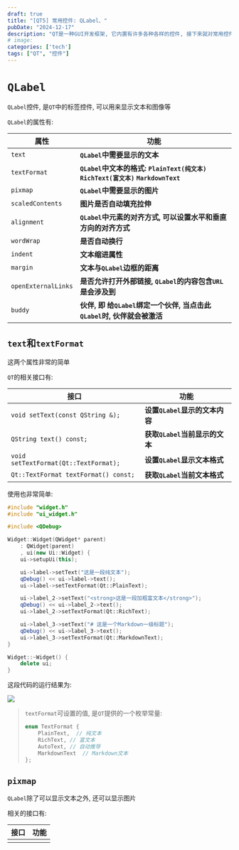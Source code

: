 ```yaml
---
draft: true
title: "[QT5] 常用控件: QLabel、"
pubDate: "2024-12-17"
description: "QT是一种GUI开发框架, 它内置有许多各种各样的控件, 接下来就对常用控件做一些介绍"
# image:
categories: ['tech']
tags: ["QT", "控件"]
---
```


# `QLabel`

`QLabel`控件, 是`QT`中的标签控件, 可以用来显示文本和图像等

`QLabel`的属性有:

| 属性                | 功能                                                         |
| ------------------- | ------------------------------------------------------------ |
| `text`              | **`QLabel`中需要显示的文本**                                 |
| `textFormat`        | **`QLabel`中文本的格式: `PlainText(纯文本)` `RichText(富文本)` `MarkdownText`** |
| `pixmap`            | **`QLabel`中需要显示的图片**                                 |
| `scaledContents`    | **图片是否自动填充拉伸**                                     |
| `alignment`         | **`QLabel`中元素的对齐方式, 可以设置水平和垂直方向的对齐方式** |
| `wordWrap`          | **是否自动换行**                                             |
| `indent`            | **文本缩进属性**                                             |
| `margin`            | **文本与`QLabel`边框的距离**                                 |
| `openExternalLinks` | **是否允许打开外部链接, `QLabel`的内容包含`URL`是会涉及到**  |
| `buddy`             | **伙伴, 即 给`QLabel`绑定一个伙伴, 当点击此`QLabel`时, 伙伴就会被激活** |

## `text`和`textFormat`

这两个属性非常的简单

`QT`的相关接口有:

| 接口                                  | 功能                           |
| ------------------------------------- | ------------------------------ |
| `void setText(const QString &);`      | **设置`QLabel`显示的文本内容** |
| `QString text() const;`               | **获取`QLabel`当前显示的文本** |
| `void setTextFormat(Qt::TextFormat);` | **设置`QLabel`显示文本格式**   |
| `Qt::TextFormat textFormat() const;`  | **获取`QLabel`当前文本格式**   |

使用也非常简单:

```cpp
#include "widget.h"
#include "ui_widget.h"

#include <QDebug>

Widget::Widget(QWidget* parent)
    : QWidget(parent)
    , ui(new Ui::Widget) {
    ui->setupUi(this);

    ui->label->setText("这是一段纯文本");
    qDebug() << ui->label->text();
    ui->label->setTextFormat(Qt::PlainText);

    ui->label_2->setText("<strong>这是一段加粗富文本</strong>");
    qDebug() << ui->label_2->text();
    ui->label_2->setTextFormat(Qt::RichText);

    ui->label_3->setText("# 这是一个Markdown一级标题");
    qDebug() << ui->label_3->text();
    ui->label_3->setTextFormat(Qt::MarkdownText);
}

Widget::~Widget() {
    delete ui;
}
```

这段代码的运行结果为:

![](https://dxyt-july-image.oss-cn-beijing.aliyuncs.com/202412271657433.webp)

> `textFormat`可设置的值, 是`QT`提供的一个枚举常量:
>
> ```cpp
> enum TextFormat {
>     PlainText,  // 纯文本
>     RichText,	// 富文本
>     AutoText,	// 自动推导
>     MarkdownText	// Markdown文本
> };
> ```

## `pixmap`

`QLabel`除了可以显示文本之外, 还可以显示图片

相关的接口有:

| 接口 | 功能 |
| ---- | ---- |
|      |      |

